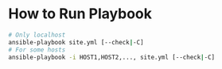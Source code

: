 # How to Run Playbook

```sh
# Only localhost
ansible-playbook site.yml [--check|-C]
# For some hosts
ansible-playbook -i HOST1,HOST2,..., site.yml [--check|-C]
```
